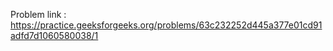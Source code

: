 Problem link : https://practice.geeksforgeeks.org/problems/63c232252d445a377e01cd91adfd7d1060580038/1